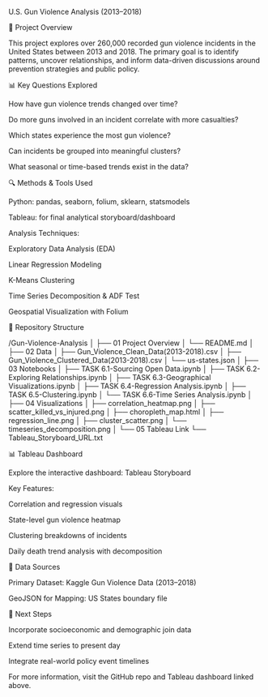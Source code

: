 U.S. Gun Violence Analysis (2013–2018)

📌 Project Overview

This project explores over 260,000 recorded gun violence incidents in the United States between 2013 and 2018. The primary goal is to identify patterns, uncover relationships, and inform data-driven discussions around prevention strategies and public policy.

📊 Key Questions Explored

How have gun violence trends changed over time?

Do more guns involved in an incident correlate with more casualties?

Which states experience the most gun violence?

Can incidents be grouped into meaningful clusters?

What seasonal or time-based trends exist in the data?

🔍 Methods & Tools Used

Python: pandas, seaborn, folium, sklearn, statsmodels

Tableau: for final analytical storyboard/dashboard

Analysis Techniques:

Exploratory Data Analysis (EDA)

Linear Regression Modeling

K-Means Clustering

Time Series Decomposition & ADF Test

Geospatial Visualization with Folium

📂 Repository Structure

/Gun-Violence-Analysis
│
├── 01 Project Overview
│   └── README.md
│
├── 02 Data
│   ├── Gun_Violence_Clean_Data(2013-2018).csv
│   ├── Gun_Violence_Clustered_Data(2013-2018).csv
│   └── us-states.json
│
├── 03 Notebooks
│   ├── TASK 6.1-Sourcing Open Data.ipynb
│   ├── TASK 6.2-Exploring Relationships.ipynb
│   ├── TASK 6.3-Geographical Visualizations.ipynb
│   ├── TASK 6.4-Regression Analysis.ipynb
│   ├── TASK 6.5-Clustering.ipynb
│   └── TASK 6.6-Time Series Analysis.ipynb
│
├── 04 Visualizations
│   ├── correlation_heatmap.png
│   ├── scatter_killed_vs_injured.png
│   ├── choropleth_map.html
│   ├── regression_line.png
│   ├── cluster_scatter.png
│   └── timeseries_decomposition.png
│
└── 05 Tableau Link
    └── Tableau_Storyboard_URL.txt

📊 Tableau Dashboard

Explore the interactive dashboard: Tableau Storyboard

Key Features:

Correlation and regression visuals

State-level gun violence heatmap

Clustering breakdowns of incidents

Daily death trend analysis with decomposition

📄 Data Sources

Primary Dataset: Kaggle Gun Violence Data (2013–2018)

GeoJSON for Mapping: US States boundary file

🚀 Next Steps

Incorporate socioeconomic and demographic join data

Extend time series to present day

Integrate real-world policy event timelines

For more information, visit the GitHub repo and Tableau dashboard linked above.

